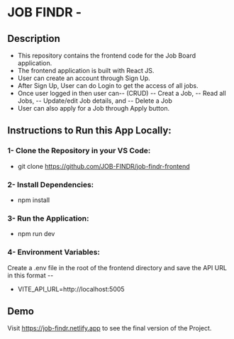 
# JOB FINDR - 
## Description
- This repository contains the frontend code for the Job Board application.
- The frontend application is built with React JS.
- User can create an account through Sign Up.
- After Sign Up, User can do Login to get the access of all jobs.
- Once user logged in then user can-- (CRUD)
-- Creat a Job,
-- Read all Jobs,
-- Update/edit Job details, and
-- Delete a Job 
- User can also apply for a Job through Apply button.


## Instructions to Run this App Locally:

### 1- Clone the Repository in your VS Code: 
- git clone https://github.com/JOB-FINDR/job-findr-frontend

### 2- Install Dependencies:
- npm install

### 3- Run the Application:
- npm run dev

### 4- Environment Variables:
Create a .env file in the root of the frontend directory and 
save the API URL in this format -- 
- VITE_API_URL=http://localhost:5005


## Demo 
Visit https://job-findr.netlify.app  to see the final version of the Project.